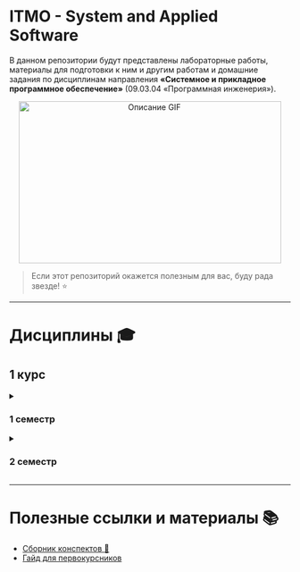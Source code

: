 # ITMO - System and Applied Software
В данном репозитории будут представлены лабораторные работы, материалы для подготовки к ним и другим работам и домашние задания по дисциплинам направления **«Системное и прикладное программное обеспечение»** (09.03.04 «Программная инженерия»).

<div align="center">
  <img src="https://i.pinimg.com/originals/16/69/e5/1669e57761ccc67fa5e31a09a54764d0.gif" alt="Описание GIF" width="470" height="290">
</div>

> Если этот репозиторий окажется полезным для вас, буду рада звезде! ⭐️

---
# Дисциплины 🎓
## 1 курс
<details>
<summary><h3>1 семестр</h3></summary>

| Предмет                                                                                            | Балл  | Оценка | Описание предмета/преподавателя                                                                                                                                                                                                                                                                                                                                                                                                                                                                                                                             |
|----------------------------------------------------------------------------------------------------|-------|--------|-------------------------------------------------------------------------------------------------------------------------------------------------------------------------------------------------------------------------------------------------------------------------------------------------------------------------------------------------------------------------------------------------------------------------------------------------------------------------------------------------------------------------------------------------------------|
| [Информатика](https://github.com/LunarSonic/ITMO/tree/main/1%20Computer%20Science)                 | 90.59 | 5A     | Отличный курс, у Павла Валерьевича интересные лекции, охватывающие такие темы, как Python, разметка, регулярные выражения, офисные пакеты и вёрстка текста.                                                                                                                                                                                                                                                                                                                                                                                                 |
| [Программирование](https://github.com/LunarSonic/ITMO/tree/main/1-2%20Programming)                 | 90.8  | Зачёт  | Лабораторные работы на Java. Основные темы: особенности Java, синтаксис, ветвления и циклы, операторы, типы данных, ООП, исключения, стандартный и динамический массив и лямбда-выражения.                                                                                                                                                                                                                                                                                                                                                                  |
| [Основы профессиональной деятельности](https://github.com/LunarSonic/ITMO/tree/main/1-2%20OPD)     | 90    | Зачёт  | Работа с командами ОС семейства Unix, знакомство с базовой вычислительной машиной и её эмулятором, кодировки, организация памяти и сети.                                                                                                                                                                                                                                                                                                                                                                                                                    |
| [Основы дискретной математики](https://github.com/LunarSonic/ITMO/tree/main/1-2%20Discrete%20Math) | 86    | Зачёт  | Для получения зачёта необходимо написать все контрольные работы и сдать ДЗ и курсовую работу. Если вам повезёт и вы хорошо (или лучше всех на потоке) напишите первые контрольные работы, то Поляков может позвать вас на проверку работ, написав на почту. Он сначала проверяет вашу работу, объясняет, какие неточности были допущены, показывает, как надо было решить задание, в итоге он отдаёт комплект из работ вашего варианта. В этом случае даже если ваша работа не идеальная, он поставит 5 за тест.                                            |
| Математический анализ (базовый)                                                                    | 88    | 4B     | Практик - Савченко Татьяна Владимировна и лектор - Правдин Константин Владимирович. Понравились оба преподавателя, на практиках успевали решать много задач и вспоминали на них материал из лекций, также есть записи лекций и конспекты в Miro, были некоторые темы, которые нужно было изучать самостоятельно.                                                                                                                                                                                                                                            |
| Линейная алгебра (базовая)                                                                         | 96.7  | 5A     | Практик и лектор - Рванова Алла Сергеевна. Практики проходили отлично, она кратко рассказывает теоретический материал из лекций по ходу решения задач и понятно объясняет их решения. На лекциях многие засыпали :) Удобно, что есть конспекты лекций в Miro.                                                                                                                                                                                                                                                                                               |
| [История (ИРК)](https://github.com/LunarSonic/ITMO/tree/main/1-2%20History)                        | 70    | Зачёт  | Практик - Щеглова Иванна Павловна, лектор - Жиркова Галина Петровна. Для получения зачёта надо было иногда работать на практиках, выполнять домашние задания и тесты, которые проходят в Moodle.                                                                                                                                                                                                                                                                                                                                                            |
| Английский язык C1                                                                                 | 76    | Зачёт  | Преподаватель - Джек Вуд. Он готовил презентации по темам из учебника, и уроки оказались интересные и весёлые, много разговаривали друг с другом, делали ДЗ из учебника и писали эссе. В конце семестра проходит модульный тест, который делится на writing и speaking, Джек достаточно лояльно оценивает speaking, если не совершить простые ошибки и свободно говорить, даже используя не очень сложные слова и выражения. [Журнал](https://docs.google.com/spreadsheets/d/1XsESIbTuCDxMrU3uOVZnWf-Qej1aRJTfGn7lEEXrXqI/edit?gid=474547065#gid=474547065) |
</details>

<details>
<summary><h3>2 семестр</h3></summary>

| Предмет                                                                                        | Балл | Оценка | Описание предмета/преподавателя                                                                                                                                                                                                                                                                                                                                                                                                                                                                                                                                         |
|------------------------------------------------------------------------------------------------|------|--------|-------------------------------------------------------------------------------------------------------------------------------------------------------------------------------------------------------------------------------------------------------------------------------------------------------------------------------------------------------------------------------------------------------------------------------------------------------------------------------------------------------------------------------------------------------------------------|
| [Программирование](https://github.com/LunarSonic/ITMO/tree/main/1-2%20Programming)             | 98.5 | 5A     | Лабораторные работы на Java. В папке [notes](https://github.com/LunarSonic/ITMO/tree/main/1-2%20Programming/notes) есть теория для подготовки к ним. Изучаются такие темы, как коллекции, параметризованные типы, потоки ввода-вывода, клиент-серверная архитектура, протоколы TCP и UDP, многопоточность, взаимодействие с базой данных и графический интерфейс.                                                                                                                                                                                                       |
| [Основы профессиональной деятельности](https://github.com/LunarSonic/ITMO/tree/main/1-2%20OPD) | 90.5 | 5A     | Продолжили изучение базовой ЭВМ: управление вычислительным процессом и массивами данных, режимы адресации, подпрограммы, ассемблер БЭВМ, организация асинхронного обмена и обмена по прерыванию, микропрограммный уровень, также рассмотрели контроллеры. К экзамену лучше готовиться заранее, например, за неделю, чтобы успеть охватить все вопросы. Мне посоветовали учить вопросы в обратном порядке, это оказалось эффективно, так как контроллеры требуют больше времени и усилий, чтобы их изучить. Вопросы, связанные с кодировками и БЭВМ, запоминаются легче. |
| [Базы данных](https://github.com/LunarSonic/ITMO/tree/main/2%20Databases)                      | 92.5 | 5A     | Основные темы: построение базы данных, язык SQL, запросы, PL/pgSQL, триггер, триггерная функция и индексы для оптимизации запросов.                                                                                                                                                                                                                                                                                                                                                                                                                                     |
| [Дискретная математика](https://github.com/LunarSonic/ITMO/tree/main/1-2%20Discrete%20Math)    | 100  | 5A     | Для получения оценки необходимо написать все контрольные работы и сдать ДЗ и курсовую работу.                                                                                                                                                                                                                                                                                                                                                                                                                                                                           |
| Математический анализ (базовый)                                                                | 74.1 | 4C     | Практик и лектор - Правдин Константин Владимирович. Отлично преподносит материал и на лекциях, и на практиках. Сдавала 2 коллоквиума во время экзамена, в итоге было трудно выучить весь материал, поэтому, возможно, лучше сдавать 1 коллоквиум вовремя (это примерно в апреле) и правильно распределять приоритеты.                                                                                                                                                                                                                                                   |
| Линейная алгебра (базовая)                                                                     | 64.7 | 3E     | Практик и лектор - Рванова Алла Сергеевна. По сравнению с 1 семестром изменений не было. Коллоквиум и экзамен не сдавала, так как была сосредоточена на сдаче лабораторных работ и подготовке к ОПД :)                                                                                                                                                                                                                                                                                                                                                                  |
| [История (ИРК)](https://github.com/LunarSonic/ITMO/tree/main/1-2%20History)                    | 85   | 4B     | Практик - Щеглова Иванна Павловна, лектор - Жиркова Галина Петровна. Нужно было ходить на практики и иногда делать презентации и другие работы в группах, чтобы зарабатывать баллы. Также можно работать над проектом или исследовательской работой (max. 30 баллов)                                                                                                                                                                                                                                                                                                    |
| Английский язык C1                                                                             | 77   | Зачёт  | Преподаватель - Джек Вуд. В этом семестре мы больше не работали с учебниками, однако презентации были на темы из учебника. Джек добавлял другие материалы, например, интересные видео и статьи, которые мы потом обсуждали. ДЗ заключалось в том, чтобы написать в ворде, как мы практиковали английский вне занятий, приложив ссылки на видео и т.д (доказательства). [Журнал](https://docs.google.com/spreadsheets/d/1nzHfSVluwTzJj6iBJbdrmNrW9QNjcIDf-Qpx_UEo77o/edit?gid=474547065#gid=474547065)                                                                   |
| Коммуникации и командообразование                                                              | 100  | Зачёт  |                                                                                                                                                                                                                                                                                                                                                                                                                                                                                                                                                                         |
| Безопасность жизнедеятельности                                                                 | 68   | Зачёт  |                                                                                                                                                                                                                                                                                                                                                                                                                                                                                                                                                                         |
</details>

---
# Полезные ссылки и материалы 📚
- [Сборник конспектов 📖](https://notesitmo.github.io/cse-notes/first-course/firstcourse.html)
- [Гайд для первокурсников](https://github.com/Imtjl/1st-year-guide)



